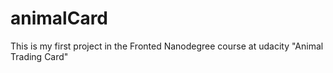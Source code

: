 # animalCard
This is my first project in the Fronted Nanodegree course at udacity
"Animal Trading Card"
